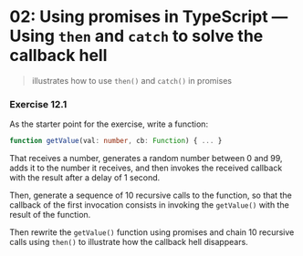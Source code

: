 # 02: Using promises in TypeScript &mdash; Using `then` and `catch` to solve the callback hell
> illustrates how to use `then()` and `catch()` in promises

### Exercise 12.1

As the starter point for the exercise, write a function:

```typescript
function getValue(val: number, cb: Function) { ... }
```

That receives a number, generates a random number between 0 and 99, adds it to the number it receives, and then invokes the received callback with the result after a delay of 1 second.

Then, generate a sequence of 10 recursive calls to the function, so that the callback of the first invocation consists in invoking the `getValue()` with the result of the function.

Then rewrite the `getValue()` function using promises and chain 10 recursive calls using `then()` to illustrate how the callback hell disappears.